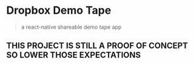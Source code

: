 # Dropbox Demo Tape

> a react-native shareable demo tape app

## THIS PROJECT IS STILL A PROOF OF CONCEPT SO LOWER THOSE EXPECTATIONS
